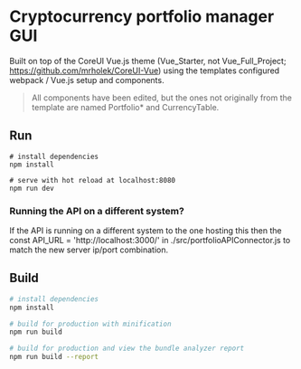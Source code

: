 # Cryptocurrency portfolio manager GUI

Built on top of the CoreUI Vue.js theme (Vue_Starter, not Vue_Full_Project;
https://github.com/mrholek/CoreUI-Vue) using the templates configured
webpack / Vue.js setup and components.

> All components have been edited, but the ones not originally from the template
are named Portfolio* and CurrencyTable.

## Run
```
# install dependencies
npm install

# serve with hot reload at localhost:8080
npm run dev
```

### Running the API on a different system?
If the API is running on a different system to the one hosting this then
the const API_URL = 'http://localhost:3000/' in ./src/portfolioAPIConnector.js
to match the new server ip/port combination.

## Build 
``` bash
# install dependencies
npm install

# build for production with minification
npm run build

# build for production and view the bundle analyzer report
npm run build --report
```
